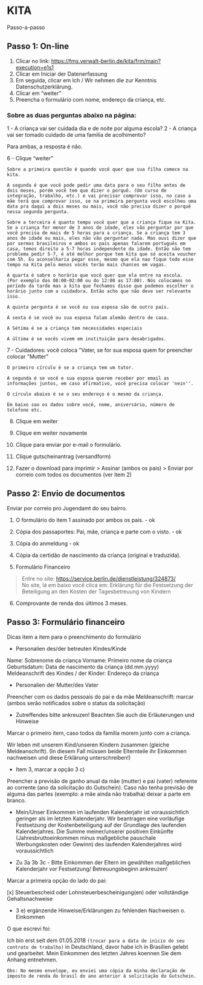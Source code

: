 # KITA
 
Passo-a-passo

## Passo 1: On-line

1. Clicar no link: https://fms.verwalt-berlin.de/kita/frm/main?execution=e1s1
2. Clicar em Iniciar der Datenerfassung
3. Em seguida, clicar em Ich / Wir nehmen die zur Kenntnis Datenschutzerklärung.
4. Clicar em “weiter”
5. Preencha o formulário com nome, endereço da criança, etc.

### Sobre as duas perguntas abaixo na página:

1 - A criança vai ser cuidada dia e de noite por alguma escola?
2 - A criança vai ser tomado cuidado de uma família de acolhimento?

Para ambas, a resposta é não.

6 - Clique “weiter”

```
Sobre a primeira questão é quando você quer que sua filha comece na kita.

A segunda é que você pode pedir uma data para o seu filho antes de dois meses, porém você tem que dizer o porquê. (Um curso de integração, trabalho, etc.) e vai precisar comprovar isso, no caso a mãe terá que comprovar isso, se na primeira pergunta você escolheu uma data pra daqui a dois meses ou mais, você não precisa dizer o porquê nessa segunda pergunta.

Sobre a terceira é quanto tempo você quer que a criança fique na Kita. Se a criança for menor de 3 anos de idade, eles vão perguntar por que você precisa de mais de 5 horas para a criança. Se a criança tem 3 anos de idade ou mais, eles não vão perguntar nada. Mas ouvi dizer que por sermos brasileiros e ambos os pais apenas falarem português em casa, temos direito a 5-7 horas independente da idade. Então não tem problema pedir 5-7, é até melhor porque tem kita que só aceita voucher com 5h. Eu aconselharia pegar esse, mesmo que ela nao fique todo esse tempo na Kita pelo menos vocês terão mais chances em vagas.

A quarta é sobre o horário que você quer que ela entre na escola.
(Por exemplo das 08:00-02:00 ou do 12:00 as 17:00). Nós colocamos no período da tarde mas a kita que fechamos disse que podemos escolher o horário junto com a cuidadora. Então acho que não deve ser relevante isso.

A quinta pergunta é se você ou sua esposa são de outro país. 

A sexta é se você ou sua esposa falam alemão dentro de casa. 

A Sétima é se a criança tem necessidades especiais

A última é se vocês vivem em instituição para desabrigados.
```
7 - Cuidadores: você coloca "Vater, se for sua esposa quem for preencher colocar "Mutter"

```
O primeiro círculo é se a criança tem um tutor.

A segunda é se você e sua esposa querem receber por email as informações juntos, em caso afirmativo, você precisa colocar 'nein''.

O círculo abaixo é se o seu endereço é o mesmo da criança.

Em baixo sao os dados sobre você, nome, aniversário, número de telefone etc.
```

8. Clique em weiter

9. Clique em weiter novamente

10. Clique para enviar por e-mail o formulário.

11. Clique gutscheinantrag (versandform)

12. Fazer o download para imprimir > Assinar (ambos os pais) > Enviar por correio com todos os documentos (ver item 2)


## Passo 2: Envio de documentos

Enviar por correio pro Jugendamt do seu bairro.

1. O formulário do item 1 assinado por ambos os pais. - ok

2. Cópia dos passaportes: Pai, mãe, criança e parte com o visto. - ok

3. Cópia do anmeldung - ok

4. Cópia da certidão de nascimento da criança (original e traduzida).

5. Formulário Financeiro
> Entre no site: https://service.berlin.de/dienstleistung/324873/   
> No site, lá em baixo você clica em: Erklärung für die Festsetzung der Beteiligung an den Kosten der Tagesbetreuung von Kindern

6. Comprovante de renda dos últimos 3 meses.


## Passo 3: Formulário financeiro

Dicas item a item para o preenchimento do formulário

* Personalien des/der betreuten Kindes/Kinde

Name: Sobrenome da criança
Vorname: Primeiro nome da criança
Geburtsdatum: Data de nascimento da criança (dd.mm.yyyy)
Meldeanschrift des Kindes / der Kinder: Endereço da criança

* Personalien der Mutter/des Vater

Preencher com os dados pessoais do pai e da mãe
Meldeanschrift: marcar (ambos serão notificados sobre o status da solicitação)

* Zutreffendes bitte ankreuzen! Beachten Sie auch die Erläuterungen und Hinweise

Marcar o primeiro item, caso todos da família morem junto com a criança.

Wir leben mit unserem Kind/unseren Kindern zusammen (gleiche Meldeanschrift). (In diesem Fall müssen beide Elternteile ihr Einkommen nachweisen und diese Erklärung unterschreiben!)

* Item 3, marcar a opção 3 c)

Preencher a previsão de ganho anual da mãe (mutter) e pai (vater) referente ao corrente (ano da solicitação do Gutschein). Caso não tenha previsão de alguma das partes (exemplo: a mãe ainda não trabalha) deixar a parte em branco.

* Mein/Unser Einkommen im laufenden Kalenderjahr ist voraussichtlich geringer als im letzten Kalenderjahr.  Wir beantragen eine vorläufige Festsetzung der Kostenbeteiligung auf der Grundlage des laufenden  Kalenderjahres. Die Summe meiner/unserer positiven Einkünfte (Jahresbruttoeinkommen minus maßgebliche pauschale Werbungskosten oder Gewinn) des laufenden Kalenderjahres wird voraussichtlich

* Zu 3a 3b 3c - Bitte Einkommen der Eltern im gewählten maßgeblichen Kalenderjahr vor Festsetzung/ Betreuungsbeginn ankreuzen!

Marcar a primeira opção do lado do pai: 

[x] Steuerbescheid oder Lohnsteuerbescheinigung(en) oder vollständige Gehaltsnachweise

* 3 e)  ergänzende Hinweise/Erklärungen zu fehlenden Nachweisen o. Einkommen  

O que escrevi foi:

Ich bin erst seit dem 01.05.2018 ```(trocar para a data de inicio do seu contrato de trabalho)``` in Deutschland, davor habe ich in Brasilien gelebt und gearbeitet. Mein Einkommen des letzten Jahres koennen Sie dem Anhang entnehmen. 

```
Obs: No mesmo envelope, eu enviei uma cópia da minha declaração de imposto de renda do brasil do ano anterior à solicitação do Gutschein.
```